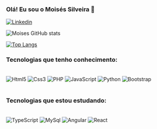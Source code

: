 ### Olá! Eu sou o Moisés Silveira 👋

[![Linkedin](https://img.shields.io/badge/LinkedIn-0077B5?style=for-the-badge&logo=linkedin&logoColor=white)](https://www.linkedin.com/in/moises-silveira-b35645220/)

![Moises GitHub stats](https://github-readme-stats.vercel.app/api?username=mmsilveira18&show_icons=true&theme=dracula)

[![Top Langs](https://github-readme-stats.vercel.app/api/top-langs/?username=mmsilveira18&layout=compact)](https://github.com/mmsilveira18/github-readme-stats)

### Tecnologias que tenho conhecimento:

<div style= "display: inline block"><br/>
    <img align= "center" alt="Html5" src="https://img.shields.io/badge/HTML5-E34F26?style=for-the-badge&logo=html5&logoColor=white"/>
    <img align= "center" alt="Css3" src= "https://img.shields.io/badge/CSS3-1572B6?style=for-the-badge&logo=css3&logoColor=white" />
    <img align = "center" alt= "PHP" src="https://img.shields.io/badge/PHP-777BB4?style=for-the-badge&logo=php&logoColor=white"/>
    <img align= "center" alt="JavaScript" src="https://img.shields.io/badge/JavaScript-F7DF1E?style=for-the-badge&logo=javascript&logoColor=black" />
    <img align= "center" alt="Python" src= "https://img.shields.io/badge/Python-14354C?style=for-the-badge&logo=python&logoColor=white" />
    <img align = "center" alt= "Bootstrap" src= "https://img.shields.io/badge/Bootstrap-563D7C?style=for-the-badge&logo=bootstrap&logoColor=white"/>
</div><br/>

### Tecnologias que estou estudando:

<div style= "display: inline block"><br/>
    <img align= "center" alt="TypeScript" src="https://img.shields.io/badge/TypeScript-007ACC?style=for-the-badge&logo=typescript&logoColor=white" />
    <img align = "center" alt= "MySql" src= "https://img.shields.io/badge/MySQL-E34F26?style=for-the-badge&logo=mysql&logoColor=white" />
    <img align = "center" alt= "Angular" src= "https://img.shields.io/badge/Angular-DD0031?style=for-the-badge&logo=angular&logoColor=white" />
    <img align = "center" alt= "React" src = "https://img.shields.io/badge/React-20232A?style=for-the-badge&logo=react&logoColor=61DAFB" />
</div>    
